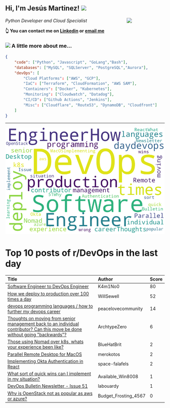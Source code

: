 <!--
**jmartinezl/jmartinezl** is a ✨ _special_ ✨ repository because its `README.md` (this file) appears on your GitHub profile.

Here are some ideas to get you started:

- 🔭 I’m currently working on ...
- 🌱 I’m currently learning ...
- 👯 I’m looking to collaborate on ...
- 🤔 I’m looking for help with ...
- 💬 Ask me about ...
- 📫 How to reach me: ...
- 😄 Pronouns: ...
- ⚡ Fun fact: ...
-->

<h2>Hi, I'm Jesús Martinez! <img src="https://media.giphy.com/media/WUlplcMpOCEmTGBtBW/giphy.gif" width="30"> </h2>
<img align='right' src="https://media.giphy.com/media/NytMLKyiaIh6VH9SPm/giphy.gif" width="120">
<p><em>Python Developer and Cloud Specialist
</em></p>

**👆 You can contact me on [Linkedin](https://www.linkedin.com/in/jes%C3%BAs-martinez-2b7b10104/) or [email me](mailto:jesus.mtz.lorenzo@gmail.com)**

### <img src="https://media.giphy.com/media/VgCDAzcKvsR6OM0uWg/giphy.gif" width="50"> A little more about me...  

```json
{
    "code": ["Python", "Javascript", "GoLang","Bash"],
    "databases": ["MySQL", "SQLServer", "PostgreSQL","Aurora"],
    "devOps": [
        "Cloud Platforms": ["AWS", "GCP"],
        "IaC": ["Terraform", "CloudFormation", "AWS SAM"],
        "Containers": ["Docker", "Kubernetes"],
        "Monitoring": ["Cloudwatch", "Datadog"],
        "CI/CD": ["Github Actions", "Jenkins"],
        "Misc": ["Cloudflare", "Route53", "DynamoDB", "Cloudfront"]
    ]
}
```
---

![Wordcloud](./cloud.png)

# Top 10 posts of r/DevOps in the last day

| Title | Author | Score |
|:---|:---|:---|
| [Software Engineer to DevOps Engineer](https://www.reddit.com/r/devops/comments/uqfq8o/software_engineer_to_devops_engineer/) | K4m1No0 | 80 |
| [How we deploy to production over 100 times a day](https://www.reddit.com/r/devops/comments/uqrwq2/how_we_deploy_to_production_over_100_times_a_day/) | WillSewell | 52 |
| [devops programming languages / how to further my devops career](https://www.reddit.com/r/devops/comments/uqhtxm/devops_programming_languages_how_to_further_my/) | peacelovecommunity | 14 |
| [Thoughts on moving from senior management back to an individual contributor? Can this move be done without going "backwards"?](https://www.reddit.com/r/devops/comments/uqgyif/thoughts_on_moving_from_senior_management_back_to/) | ArchtypeZero | 6 |
| [Those using Nomad over k8s, whats your experience been like?](https://www.reddit.com/r/devops/comments/uqs6jh/those_using_nomad_over_k8s_whats_your_experience/) | BlueHatBrit | 2 |
| [Parallel Remote Desktop for MacOS](https://www.reddit.com/r/devops/comments/uqsbls/parallel_remote_desktop_for_macos/) | merokotos | 2 |
| [Implementing Okta Authentication in React](https://www.reddit.com/r/devops/comments/uqrv8m/implementing_okta_authentication_in_react/) | space-falafels | 2 |
| [What sort of quick wins can I implement in my situation?](https://www.reddit.com/r/devops/comments/uqp9y3/what_sort_of_quick_wins_can_i_implement_in_my/) | Available_Win8008 | 1 |
| [DevOps Bulletin Newsletter - Issue 51](https://www.reddit.com/r/devops/comments/uqtqos/devops_bulletin_newsletter_issue_51/) | labouardy | 1 |
| [Why is OpenStack not as popular as aws or azure?](https://www.reddit.com/r/devops/comments/uqgdhp/why_is_openstack_not_as_popular_as_aws_or_azure/) | Budget_Frosting_4567 | 0 |

